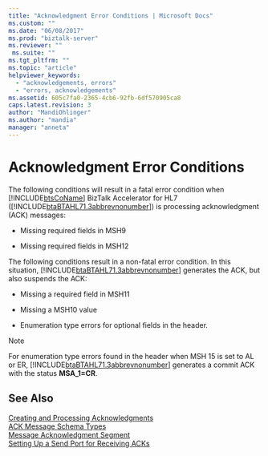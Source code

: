 ```yaml
---
title: "Acknowledgment Error Conditions | Microsoft Docs"
ms.custom: ""
ms.date: "06/08/2017"
ms.prod: "biztalk-server"
ms.reviewer: ""
 ms.suite: ""
ms.tgt_pltfrm: ""
ms.topic: "article"
helpviewer_keywords: 
  - "acknowledgements, errors"
  - "errors, acknowledgements"
ms.assetid: 605c7fa0-2365-4cb6-92fb-6df570905ca8
caps.latest.revision: 3
author: "MandiOhlinger"
ms.author: "mandia"
manager: "anneta"
---
```

# Acknowledgment Error Conditions
The following conditions will result in a fatal error condition when [!INCLUDE[btsCoName](../../includes/btsconame-md.md)] BizTalk Accelerator for HL7 ([!INCLUDE[btaBTAHL71.3abbrevnonumber](../../includes/btabtahl71-3abbrevnonumber-md.md)]) is processing acknowledgment (ACK) messages:  
  
-   Missing required fields in MSH9  
  
-   Missing required fields in MSH12  
  
 The following conditions result in a non-fatal error condition. In this situation, [!INCLUDE[btaBTAHL71.3abbrevnonumber](../../includes/btabtahl71-3abbrevnonumber-md.md)] generates the ACK, but also suspends the ACK:  
  
-   Missing a required field in MSH11  
  
-   Missing a MSH10 value  
  
-   Enumeration type errors for optional fields in the header.  
  
> [!NOTE]
>  For enumeration type errors found in the header when MSH 15 is set to AL or ER, [!INCLUDE[btaBTAHL71.3abbrevnonumber](../../includes/btabtahl71-3abbrevnonumber-md.md)] generates a commit ACK with the status **MSA_1=CR**.  
  
## See Also  
 [Creating and Processing Acknowledgments](../../adapters-and-accelerators/accelerator-hl7/creating-and-processing-acknowledgments.md)   
 [ACK Message Schema Types](../../adapters-and-accelerators/accelerator-hl7/ack-message-schema-types.md)   
 [Message Acknowledgment Segment](../../adapters-and-accelerators/accelerator-hl7/message-acknowledgment-segment.md)   
 [Setting Up a Send Port for Receiving ACKs](../../adapters-and-accelerators/accelerator-hl7/setting-up-a-send-port-for-receiving-acks.md)